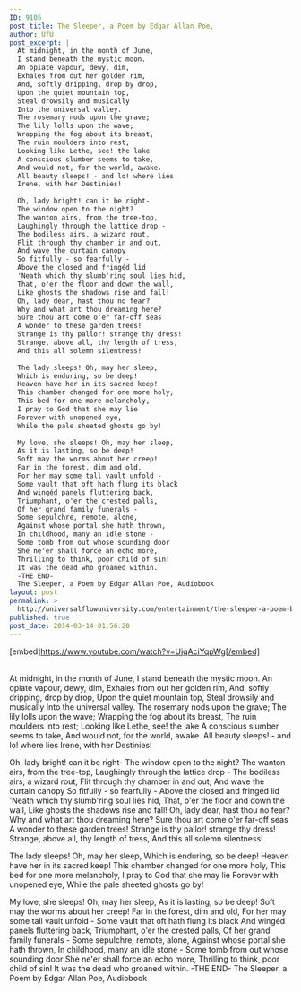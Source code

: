 ```yaml
---
ID: 9105
post_title: The Sleeper, a Poem by Edgar Allan Poe,
author: UfU
post_excerpt: |
  At midnight, in the month of June,
  I stand beneath the mystic moon.
  An opiate vapour, dewy, dim,
  Exhales from out her golden rim,
  And, softly dripping, drop by drop,
  Upon the quiet mountain top,
  Steal drowsily and musically
  Into the universal valley.
  The rosemary nods upon the grave;
  The lily lolls upon the wave;
  Wrapping the fog about its breast,
  The ruin moulders into rest;
  Looking like Lethe, see! the lake
  A conscious slumber seems to take,
  And would not, for the world, awake.
  All beauty sleeps! - and lo! where lies
  Irene, with her Destinies!
  
  Oh, lady bright! can it be right-
  The window open to the night?
  The wanton airs, from the tree-top,
  Laughingly through the lattice drop -
  The bodiless airs, a wizard rout,
  Flit through thy chamber in and out,
  And wave the curtain canopy
  So fitfully - so fearfully -
  Above the closed and fringéd lid
  'Neath which thy slumb'ring soul lies hid,
  That, o'er the floor and down the wall,
  Like ghosts the shadows rise and fall!
  Oh, lady dear, hast thou no fear?
  Why and what art thou dreaming here?
  Sure thou art come o'er far-off seas
  A wonder to these garden trees!
  Strange is thy pallor! strange thy dress!
  Strange, above all, thy length of tress,
  And this all solemn silentness!
  
  The lady sleeps! Oh, may her sleep,
  Which is enduring, so be deep!
  Heaven have her in its sacred keep!
  This chamber changed for one more holy,
  This bed for one more melancholy,
  I pray to God that she may lie
  Forever with unopened eye,
  While the pale sheeted ghosts go by!
  
  My love, she sleeps! Oh, may her sleep,
  As it is lasting, so be deep!
  Soft may the worms about her creep!
  Far in the forest, dim and old,
  For her may some tall vault unfold -
  Some vault that oft hath flung its black
  And wingéd panels fluttering back,
  Triumphant, o'er the crested palls,
  Of her grand family funerals -
  Some sepulchre, remote, alone,
  Against whose portal she hath thrown,
  In childhood, many an idle stone -
  Some tomb from out whose sounding door
  She ne'er shall force an echo more,
  Thrilling to think, poor child of sin!
  It was the dead who groaned within.
  -THE END-
  The Sleeper, a Poem by Edgar Allan Poe, Audiobook
layout: post
permalink: >
  http://universalflowuniversity.com/entertainment/the-sleeper-a-poem-by-edgar-allan-poe/
published: true
post_date: 2014-03-14 01:56:20
---
```

[embed]https://www.youtube.com/watch?v=UjqAciYqpWg[/embed]</br></br>
<p>At midnight, in the month of June,
I stand beneath the mystic moon.
An opiate vapour, dewy, dim,
Exhales from out her golden rim,
And, softly dripping, drop by drop,
Upon the quiet mountain top,
Steal drowsily and musically
Into the universal valley.
The rosemary nods upon the grave;
The lily lolls upon the wave;
Wrapping the fog about its breast,
The ruin moulders into rest;
Looking like Lethe, see! the lake
A conscious slumber seems to take,
And would not, for the world, awake.
All beauty sleeps! - and lo! where lies
Irene, with her Destinies!

Oh, lady bright! can it be right-
The window open to the night?
The wanton airs, from the tree-top,
Laughingly through the lattice drop -
The bodiless airs, a wizard rout,
Flit through thy chamber in and out,
And wave the curtain canopy
So fitfully - so fearfully -
Above the closed and fringéd lid
'Neath which thy slumb'ring soul lies hid,
That, o'er the floor and down the wall,
Like ghosts the shadows rise and fall!
Oh, lady dear, hast thou no fear?
Why and what art thou dreaming here?
Sure thou art come o'er far-off seas
A wonder to these garden trees!
Strange is thy pallor! strange thy dress!
Strange, above all, thy length of tress,
And this all solemn silentness!

The lady sleeps! Oh, may her sleep,
Which is enduring, so be deep!
Heaven have her in its sacred keep!
This chamber changed for one more holy,
This bed for one more melancholy,
I pray to God that she may lie
Forever with unopened eye,
While the pale sheeted ghosts go by!

My love, she sleeps! Oh, may her sleep,
As it is lasting, so be deep!
Soft may the worms about her creep!
Far in the forest, dim and old,
For her may some tall vault unfold -
Some vault that oft hath flung its black
And wingéd panels fluttering back,
Triumphant, o'er the crested palls,
Of her grand family funerals -
Some sepulchre, remote, alone,
Against whose portal she hath thrown,
In childhood, many an idle stone -
Some tomb from out whose sounding door
She ne'er shall force an echo more,
Thrilling to think, poor child of sin!
It was the dead who groaned within.
-THE END-
The Sleeper, a Poem by Edgar Allan Poe, Audiobook</p>